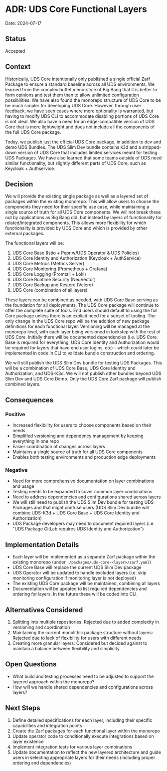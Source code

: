 # ADR: UDS Core Functional Layers

Date: 2024-07-17

## Status

Accepted

## Context

Historically, UDS Core intentionally only published a single official Zarf Package to ensure a standard baseline across all UDS environments. We learned from the complex buffet menu-style of Big Bang that it is better to form opinions and test them than to allow unlimited configuration possibilities. We have also found the monorepo structure of UDS Core to be be much simpler for developing UDS Core. However, through user feedback, we have seen cases where more optionality is warranted, but having to modify UDS CLI to accommodate disabling portions of UDS Core is not ideal. We also have a need for an edge-compatible version of UDS Core that is more lightweight and does not include all the components of the full UDS Core package.

Today, we publish just the official UDS Core package, in addition to dev and demo UDS Bundles. The UDS Slim Dev bundle contains k3d and a stripped-down version of UDS Core that includes limited services meant for testing UDS Packages. We have also learned that some teams outside of UDS need similar functionality, but slightly different parts of UDS Core, such as Keycloak + Authservice.

## Decision

We will provide the existing single package as well as a layered set of packages within the existing monorepo. This will allow users to choose the components they need for their specific use case, while maintaining a single source of truth for all UDS Core components. We will not break these out by applications as Big Bang did, but instead by layers of functionality for related/integrated components. This allows more flexibility for which functionality is provided by UDS Core and which is provided by other external packages.

The functional layers will be:

1. UDS Core Base (Istio + Pepr w/UDS Operator & UDS Policies)
2. UDS Core Identity and Authorization (Keycloak + AuthService)
3. UDS Core Metrics (Metrics Server)
4. UDS Core Monitoring (Prometheus + Grafana)
5. UDS Core Logging (Promtail + Loki)
6. UDS Core Runtime Security (NeuVector)
7. UDS Core Backup and Restore (Velero)
8. UDS Core (combination of all layers)

These layers can be combined as needed, with UDS Core Base serving as the foundation for all deployments. The UDS Core package will continue to offer the complete suite of tools. End users should default to using the full Core package unless there is an explicit need for a subset of tooling. The only change in the UDS Core repo will be the addition of new package definitions for each functional layer. Versioning will be managed at the monorepo level, with each layer being versioned in lockstep with the rest of UDS Core. Initially there will be documented dependencies (i.e. UDS Core Base is required for everything, UDS Core Identity and Authorization would be required for layers that have end user logins, etc) - which could later be implemented in code in CLI to validate bundle construction and ordering.

We will still publish the UDS Slim Dev bundle for testing UDS Packages. This will be a combination of UDS Core Base, UDS Core Identity and Authorization, and UDS-K3d. We will not publish other bundles beyond UDS Slim Dev and UDS Core Demo. Only the UDS Core Zarf package will publish combined layers.

## Consequences

### Positive

- Increased flexibility for users to choose components based on their needs
- Simplified versioning and dependency management by keeping everything in one repo
- Easier coordination of changes across layers
- Maintains a single source of truth for all UDS Core components
- Enables both testing environments and production edge deployments

### Negative

- Need for more comprehensive documentation on layer combinations and usage
- Testing needs to be expanded to cover common layer combinations
- Need to address dependencies and configurations shared across layers
- We will still need to publish the UDS Slim Dev bundle for testing UDS Packages and that might confuse users (UDS Slim Dev bundle will combine UDS-K3d + UDS Core Base + UDS Core Identity and Authorization)
- UDS Package developers may need to document required layers (i.e. "UDS Package GitLab requires UDS Identity and Authorization")

## Implementation Details

- Each layer will be implemented as a separate Zarf package within the existing monorepo (under `./packages/uds-core-<layer>/zarf.yaml`)
- UDS Core Base will replace the current UDS Slim Dev package
- UDS Operator will be updated to handle excluded layers (i.e. skip monitoring configuration if monitoring layer is not deployed)
- The existing UDS Core package will be maintained, combining all layers
- Documentation will be updated to list required dependencies and ordering for layers. In the future these will be coded into CLI.

## Alternatives Considered

1. Splitting into multiple repositories: Rejected due to added complexity in versioning and coordination
1. Maintaining the current monolithic package structure without layers: Rejected due to lack of flexibility for users with different needs
1. Creating more granular layers: Considered but decided against to maintain a balance between flexibility and simplicity

## Open Questions

- What build and testing processes need to be adjusted to support the layered approach within the monorepo?
- How will we handle shared dependencies and configurations across layers?

## Next Steps

1. Define detailed specifications for each layer, including their specific capabilities and integration points
1. Create the Zarf packages for each functional layer within the monorepo
1. Update operator code to conditionally execute integrations based on layer existence
1. Implement integration tests for various layer combinations
1. Update documentation to reflect the new layered architecture and guide users in selecting appropriate layers for their needs (including proper ordering and dependencies)
